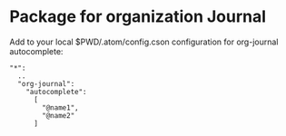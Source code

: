 # Package for organization Journal

Add to your local $PWD/.atom/config.cson configuration for org-journal autocomplete:

```
"*":
  ..
  "org-journal":
    "autocomplete":
      [
        "@name1",
        "@name2"
      ]
```
